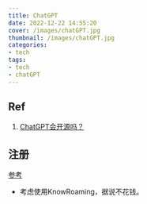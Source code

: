```yaml
---
title: ChatGPT
date: 2022-12-22 14:55:20
cover: /images/chatGPT.jpg
thumbnail: /images/chatGPT.jpg
categories:
- tech
tags:
- tech
- chatGPT
---
```


## Ref

1. [ChatGPT会开源吗？](https://www.zhihu.com/question/571390218/answer/2807870860)

<!--more-->

## 注册

[参考](https://zhuanlan.zhihu.com/p/589642999)

- 考虑使用KnowRoaming，据说不花钱。
